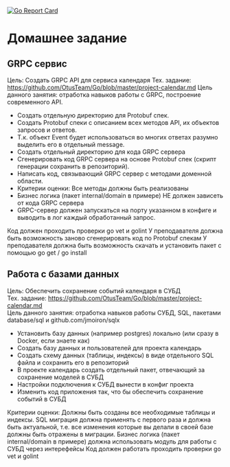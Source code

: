 [![Go Report Card](https://goreportcard.com/badge/github.com/mpuzanov/calendar)](https://goreportcard.com/report/github.com/mpuzanov/calendar)

# Домашнее задание

## GRPC сервис

Цель: Создать GRPC API для сервиса календаря Тех. задание: https://github.com/OtusTeam/Go/blob/master/project-calendar.md 
Цель данного занятия: отработка навыков работы с GRPC, построение современного API.

- Создать отдельную директорию для Protobuf спек.
- Создать Protobuf спеки с описанием всех методов API, их объектов запросов и ответов.
- Т.к. объект Event будет использоваться во многих ответах разумно выделить его в отдельный message.
- Создать отдельный директорию для кода GRPC сервера
- Сгенерировать код GRPC сервера на основе Protobuf спек (скрипт генерации сохранить в репозиторий).
- Написать код, связывающий GRPC сервер с методами доменной области.
- Критерии оценки: Все методы должны быть реализованы
- Бизнес логика (пакет internal/domain в примере) НЕ должен зависеть от кода GRPC сервера 
- GRPC-сервер должен запускаться на порту указанном в конфиге и выводить в лог каждый обработанный запрос.

Код должен проходить проверки go vet и golint
У преподавателя должна быть возможность заново сгенерировать код по Protobuf спекам
У преподавателя должна быть возможность скачать и установить пакет с помощью go get / go install


## Работа с базами данных

Цель: Обеспечить сохранение событий календаря в СУБД   
Тех. задание: https://github.com/OtusTeam/Go/blob/master/project-calendar.md  
Цель данного занятия: отработка навыков работы СУБД, SQL, пакетами database/sql и github.com/jmoiron/sqlx  

- Установить базу данных (например postgres) локально (или сразу в Docker, если знаете как)
- Создать базу данных и пользователей для проекта календарь
- Создать схему данных (таблицы, индексы) в виде отдельного SQL файла и сохранить его в репозиторий
- В проекте календарь создать отдельный пакет, отвечающий за сохранение моделей в СУБД
- Настройки подключения к СУБД вынести в конфиг проекта
- Изменить код приложения так, что бы обеспечить сохранение событий в СУБД

Критерии оценки: Должны быть созданы все необходимые таблицы и индексы.
SQL миграция должна применять с первого раза и должна быть актуальной,
т.е. все изменения которые вы делали в своей базе должны быть отражены в миграции.
Бизнес логика (пакет internal/domain в примере) должна использовать модуль для работы с СУБД через интерефейсы
Код должен работать проходить проверки go vet и golint
